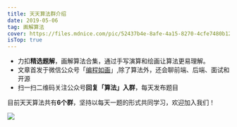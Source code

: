 ```yaml
---
title: 天天算法群介绍
date: 2019-05-06
tag: 画解算法
cover: https://files.mdnice.com/pic/52437b4e-8afe-4a15-8270-4cfe7480b120.png
isTop: true
---
```


- 力扣**精选题解**，画解算法合集，通过手写演算和绘画让算法更易理解。
- 文章首发于微信公众号「[编程如画](https://files.mdnice.com/pic/7df63204-525b-43d9-a774-7b2705a77f48.jpg)」,除了算法外，还会聊前端、后端、面试和开源
- 扫一扫二维码关注公众号**回复「算法」入群**，每天发布题目

目前天天算法共有**6个群**，坚持以每天一题的形式共同学习，欢迎加入我们！

![](https://files.mdnice.com/pic/7df63204-525b-43d9-a774-7b2705a77f48.jpg)